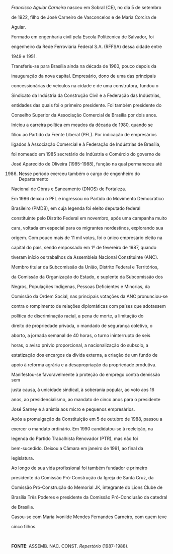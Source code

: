 

 



*Francisco Aguiar Carneiro* nasceu em Sobral (CE), no dia 5 de setembro

de 1922, filho de José Carneiro de Vasconcelos e de Maria Corcira de

Aguiar.



Formado em engenharia civil pela Escola Politécnica de Salvador, foi

engenheiro da Rede Ferroviária Federal S.A. (RFFSA) dessa cidade entre

1949 e 1951.



Transferiu-se para Brasília ainda na década de 1960, pouco depois da

inauguração da nova capital. Empresário, dono de uma das principais

concessionárias de veículos na cidade e de uma construtora, fundou o

Sindicato da Indústria da Construção Civil e a Federação das Indústrias,

entidades das quais foi o primeiro presidente. Foi também presidente do

Conselho Superior da Associação Comercial de Brasília por dois anos.



Iniciou a carreira política em meados da década de 1980, quando se

filiou ao Partido da Frente Liberal (PFL). Por indicação de empresários

ligados à Associação Comercial e à Federação de Indústrias de Brasília,

foi nomeado em 1985 secretário de Indústria e Comércio do governo de

José Aparecido de Oliveira (1985-1988), função na qual permaneceu até

1986. Nesse período exerceu também o cargo de engenheiro do Departamento

Nacional de Obras e Saneamento (DNOS) de Fortaleza.



Em 1986 deixou o PFL e ingressou no Partido do Movimento Democrático

Brasileiro (PMDB), em cuja legenda foi eleito deputado federal

constituinte pelo Distrito Federal em novembro, após uma campanha muito

cara, voltada em especial para os migrantes nordestinos, explorando sua

origem. Com pouco mais de 11 mil votos, foi o único empresário eleito na

capital do país, sendo empossado em 1º de fevereiro de 1987, quando

tiveram início os trabalhos da Assembleia Nacional Constituinte (ANC).



Membro titular da Subcomissão da União, Distrito Federal e Territórios,

da Comissão da Organização do Estado, e suplente da Subcomissão dos

Negros, Populações Indígenas, Pessoas Deficientes e Minorias, da

Comissão da Ordem Social, nas principais votações da ANC pronunciou-se

contra o rompimento de relações diplomáticas com países que adotassem

política de discriminação racial, a pena de morte, a limitação do

direito de propriedade privada, o mandado de segurança coletivo, o

aborto, a jornada semanal de 40 horas, o turno ininterrupto de seis

horas, o aviso prévio proporcional, a nacionalização do subsolo, a

estatização dos encargos da dívida externa, a criação de um fundo de

apoio à reforma agrária e a desapropriação da propriedade produtiva.

Manifestou-se favoravelmente à proteção do emprego contra demissão sem

justa causa, à unicidade sindical, à soberania popular, ao voto aos 16

anos, ao presidencialismo, ao mandato de cinco anos para o presidente

José Sarney e à anistia aos micro e pequenos empresários.



Após a promulgação da Constituição em 5 de outubro de 1988, passou a

exercer o mandato ordinário. Em 1990 candidatou-se à reeleição, na

legenda do Partido Trabalhista Renovador (PTR), mas não foi

bem-sucedido. Deixou a Câmara em janeiro de 1991, ao final da

legislatura.



Ao longo de sua vida profissional foi também fundador e primeiro

presidente da Comissão Pró-Construção da Igreja de Santa Cruz, da

Comissão Pró-Construção do Memorial JK, integrante do Lions Clube de

Brasília Três Poderes e presidente da Comissão Pró-Conclusão da catedral

de Brasília.



Casou-se com Maria Ivonilde Mendes Fernandes Carneiro, com quem teve

cinco filhos.



 



**FONTE**: ASSEMB. NAC. CONST. *Repertório* (1987-1988).



 



 

